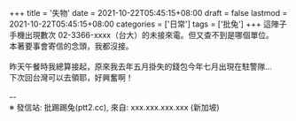 +++
title = '失物'
date = 2021-10-22T05:45:15+08:00
draft = false
lastmod = 2021-10-22T05:45:15+08:00
categories = ['日常']
tags = ['批兔']
+++
這陣子手機出現數次 02-3366-xxxx（台大）的未接來電。但又查不到是哪個單位。<br>
本著要事會寄信的念頭，我都沒接。<br>
<br>
昨天午餐時我總算接起，原來我去年五月掛失的錢包今年七月出現在駐警隊…<br>
下次回台灣可以去領耶，好興奮啊！<br>
<br>
--<br>
※ 發信站: 批踢踢兔(ptt2.cc), 來自: xxx.xxx.xxx.xxx (新加坡)<br>
